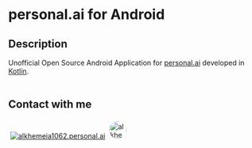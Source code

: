 # personal.ai for Android
## Description
Unofficial Open Source Android Application for [personal.ai](https://personal.ai) developed in [Kotlin](https://developer.android.com/kotlin).
<br><br>
## Contact with me
<a href="https://alkhemeia1062.personal.ai/" rel="nofollow">
<img alt="alkhemeia1062.personal.ai" style="margin: 4px;" src="https://alkhemeia1062.personal.ai/img/personal-logo-white.53a5f953.svg" ><img width="35" height="35" alt="alkhemeia1062" style="margin: 4px; border-radius: 50%;" src="https://lis-profile-images-prod.s3-us-west-2.amazonaws.com/ZZAO0W67THGIINQEE9956C60GQ2VCK.jpg" >
</a>
